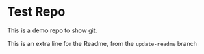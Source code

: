 # Test Repo

This is a demo repo to show git.

This is an extra line for the Readme, from the `update-readme` branch

